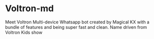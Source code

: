 # Voltron-md
Meet Voltron Multi-device Whatsapp bot created by Magical KX with a bundle of features and being super fast and clean. Name driven from Voltron Kids show 
